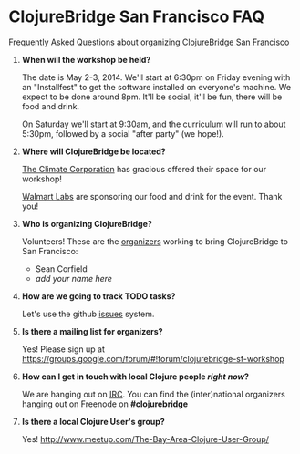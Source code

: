 # ClojureBridge San Francisco FAQ

Frequently Asked Questions about organizing [ClojureBridge San Francisco](README.md)

1. **When will the workshop be held?**

   The date is May 2-3, 2014.
   We'll start at 6:30pm on Friday evening with an "Installfest" to get the software installed on everyone's machine. We expect to be done around 8pm. It'll be social, it'll be fun, there will be food and drink.
   
   On Saturday we'll start at 9:30am, and the curriculum will run to about 5:30pm, followed by a social "after party" (we hope!).

2. **Where will ClojureBridge be located?**

   [The Climate Corporation](http://www.climate.com/) has gracious offered their space for our workshop!
   
   [Walmart Labs](http://www.walmartlabs.com/) are sponsoring our food and drink for the event. Thank you!

3. **Who is organizing ClojureBridge?**

   Volunteers! These are the [organizers](https://github.com/orgs/clojurebridge-sf/teams/organizers) working to bring ClojureBridge to San Francisco:
   * Sean Corfield
   * _add your name here_

4. **How are we going to track TODO tasks?**

   Let's use the github [issues](https://github.com/clojurebridge-sf/organizing/issues) system.

5. **Is there a mailing list for organizers?**

   Yes! Please sign up at https://groups.google.com/forum/#!forum/clojurebridge-sf-workshop

6. **How can I get in touch with local Clojure people _right now_?**

   We are hanging out on [IRC](http://freenode.net/using_the_network.shtml).
   You can find the (inter)national organizers hanging out on Freenode on **#clojurebridge**

7. **Is there a local Clojure User's group?**

   Yes! http://www.meetup.com/The-Bay-Area-Clojure-User-Group/
